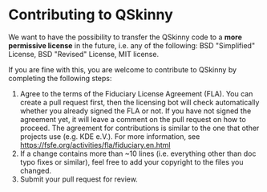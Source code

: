 # Contributing to QSkinny

We want to have the possibility to transfer the QSkinny code to a **more
permissive license** in the future, i.e. any of the following: BSD "Simplified"
License, BSD "Revised" License, MIT license.

If you are fine with this, you are welcome to contribute to QSkinny by
completing the following steps:

1. Agree to the terms of the Fiduciary License Agreement (FLA).
  You can create a pull request first, then the licensing bot will check
  automatically whether you already signed the FLA or not. If you have not
  signed the agreement yet, it will leave a comment on the pull request on how
  to proceed.
  The agreement for contributions is similar to the one that other projects use
  (e.g. KDE e.V.). For more information, see
  https://fsfe.org/activities/fla/fiduciary.en.html
1. If a change contains more than ~10 lines (i.e. everything other than doc typo
  fixes or similar), feel free to add your copyright to the files you changed.
1. Submit your pull request for review.
